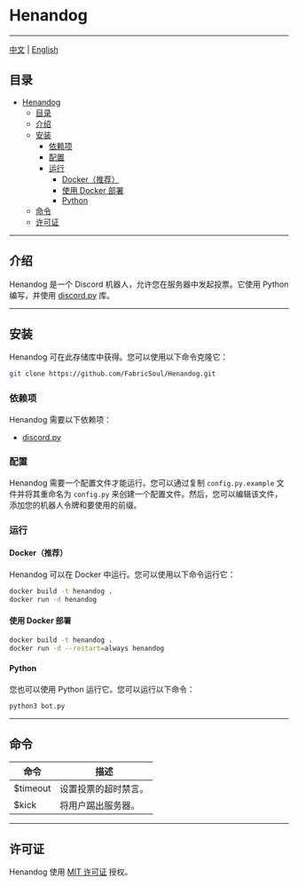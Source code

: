 # Henandog

---
[中文](./README_zh.md) | [English](./README.md)


## 目录

- [Henandog](#henandog)
  - [目录](#目录)
  - [介绍](#介绍)
  - [安装](#安装)
    - [依赖项](#依赖项)
    - [配置](#配置)
    - [运行](#运行)
      - [Docker（推荐）](#docker推荐)
      - [使用 Docker 部署](#使用-docker-部署)
      - [Python](#python)
  - [命令](#命令)
  - [许可证](#许可证)

---
## 介绍
Henandog 是一个 Discord 机器人，允许您在服务器中发起投票。它使用 Python 编写，并使用 [discord.py](https://pypi.org/project/discord.py/) 库。

---
## 安装
Henandog 可在此存储库中获得。您可以使用以下命令克隆它：
```bash
git clone https://github.com/FabricSoul/Henandog.git
```
### 依赖项
Henandog 需要以下依赖项：
  * [discord.py](https://pypi.org/project/discord.py/)

### 配置
Henandog 需要一个配置文件才能运行。您可以通过复制 `config.py.example` 文件并将其重命名为 `config.py` 来创建一个配置文件。然后，您可以编辑该文件，添加您的机器人令牌和要使用的前缀。

### 运行

#### Docker（推荐）
Henandog 可以在 Docker 中运行。您可以使用以下命令运行它：
```bash
docker build -t henandog .
docker run -d henandog
```

#### 使用 Docker 部署
```bash
docker build -t henandog .
docker run -d --restart=always henandog
```

#### Python
您也可以使用 Python 运行它。您可以运行以下命令：
```bash
python3 bot.py
```

---
## 命令
| 命令 | 描述 |
| --- | --- |
| $timeout | 设置投票的超时禁言。 |
| $kick | 将用户踢出服务器。 |

---
## 许可证
Henandog 使用 [MIT 许可证](./LICENSE) 授权。